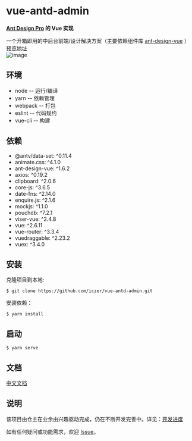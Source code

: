 # vue-antd-admin
**[Ant Design Pro](https://github.com/ant-design/ant-design-pro) 的 Vue 实现**

一个开箱即用的中后台前端/设计解决方案（主要依赖组件库 [ant-design-vue](https://github.com/vueComponent/ant-design-vue) ）
[预览地址](https://iczer.gitee.io/vue-antd-admin)  
![image](https://gitee.com/iczer/vue-antd-admin/raw/master/src/assets/img/preview.png) 
## 环境
* node -- 运行/编译
* yarn -- 依赖管理
* webpack -- 打包
* eslint -- 代码规约
* vue-cli -- 构建
## 依赖
* @antv/data-set: ^0.11.4
* animate.css: ^4.1.0
* ant-design-vue: ^1.6.2
* axios: ^0.19.2
* clipboard: ^2.0.6
* core-js: ^3.6.5
* date-fns: ^2.14.0
* enquire.js: ^2.1.6
* mockjs: ^1.1.0
* pouchdb: ^7.2.1
* viser-vue: ^2.4.8
* vue: ^2.6.11
* vue-router: ^3.3.4
* vuedraggable: ^2.23.2
* vuex: ^3.4.0
## 安装
克隆项目到本地:
```
$ git clone https://github.com/iczer/vue-antd-admin.git
```
安装依赖：
```
$ yarn install
```
## 启动
```
$ yarn serve
```
## 文档
[中文文档](https://iczer.github.io/vue-antd-admin/)
## 说明
该项目由仓主在业余由兴趣驱动完成，仍在不断开发完善中。详见：[开发进度](https://github.com/iczer/vue-antd-admin/projects/1)

如有任何疑问或功能需求，欢迎 [Issue](https://github.com/iczer/vue-antd-admin/issues)。
